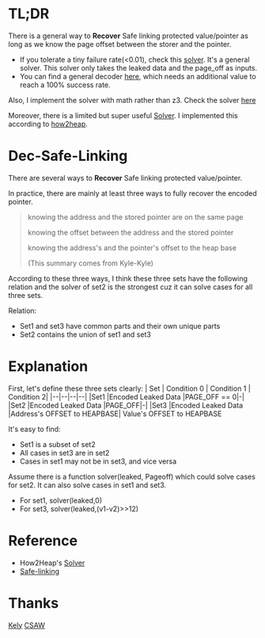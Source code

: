 # TL;DR

There is a general way to **Recover** Safe linking protected value/pointer as long as we know the page offset between the storer and the pointer.


- If you tolerate a tiny failure rate(<0.01), check this [solver][6]. It's a general solver. This solver only takes the leaked data and the page_off as inputs.
- You can find a general decoder [here][3], which needs an additional value to reach a 100% success rate.



Also, I implement the solver with math rather than z3. Check the solver [here][4]

Moreover, there is a limited but super useful [Solver][2]. I implemented this according to [how2heap][1].

# Dec-Safe-Linking

There are several ways to **Recover** Safe linking protected value/pointer.


In practice, there are mainly at least three ways to fully recover the encoded pointer.

> knowing the address and the stored pointer are on the same page
> 
> knowing the offset between the address and the stored pointer
> 
> knowing the address's and the pointer's offset to the heap base
> 
> (This summary comes from Kyle-Kyle)

According to these three ways, I think
these three sets have the following relation and the solver of set2 is the strongest cuz it can solve cases for all three sets.

Relation:
- Set1 and set3 have common parts and their own unique parts
- Set2 contains the union of set1 and set3


# Explanation

First, let's define these three sets clearly:
| Set | Condition 0 | Condition 1 | Condition 2|
|--|--|--|--|
|Set1 |Encoded Leaked Data  |PAGE_OFF == 0|-|
|Set2 |Encoded Leaked Data  |PAGE_OFF|-|
|Set3 |Encoded Leaked Data  |Address's OFFSET to HEAPBASE| Value's OFFSET to HEAPBASE


It's easy to find:

- Set1 is a subset of set2
- All cases in set3 are in set2
- Cases in set1 may not be in set3, and vice versa


Assume there is a function solver(leaked, Pageoff) which could solve cases for set2. It can also solve cases in set1 and set3.

- For set1, solver(leaked,0)
- For set3, solver(leaked,(v1-v2)>>12)


# Reference

- How2Heap's [Solver][1]
- [Safe-linking][5]

# Thanks

[Kely][7]
[CSAW][8]

[1]: https://github.com/shellphish/how2heap/blob/master/glibc_2.35/decrypt_safe_linking.c
[2]: ./dec_safe_linking.py
[3]: ./z3_general_decoder.py
[4]: ./ugly_general_decoder.py
[5]: https://research.checkpoint.com/2020/safe-linking-eliminating-a-20-year-old-malloc-exploit-primitive/
[6]: ./0racle/
[7]: https://github.com/Kyle-Kyle
[8]: https://www.csaw.io/